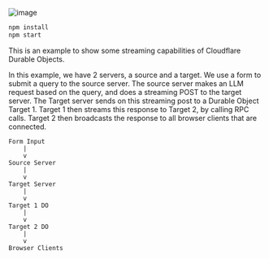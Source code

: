 ![image](https://github.com/user-attachments/assets/c5afd085-141b-4c36-a952-cb11b3dc0b37)


```bash
npm install
npm start
```

This is an example to show some streaming capabilities of Cloudflare Durable Objects.

In this example, we have 2 servers, a source and a target. We use a form to submit a query to the source server. The source server makes an LLM request based on the query, and does a streaming POST to the target server. The Target server sends on this streaming post to a Durable Object Target 1. Target 1 then streams this response to Target 2, by calling RPC calls. Target 2 then broadcasts the response to all browser clients that are connected.

```
Form Input
    |
    v
Source Server
    |
    v
Target Server
    |
    v
Target 1 DO
    |
    v
Target 2 DO
    |
    v
Browser Clients
```
